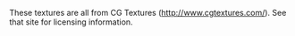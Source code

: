 These textures are all from CG Textures (http://www.cgtextures.com/). See that site for licensing information.

